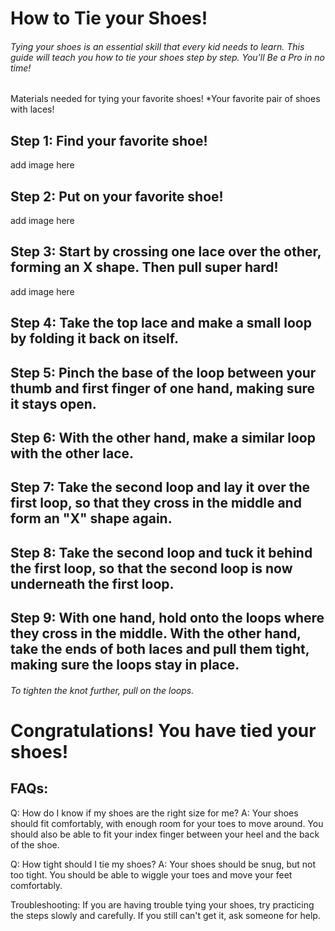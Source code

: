 # How to Tie your Shoes!
###### Tying your shoes is an essential skill that every kid needs to learn. This guide will teach you how to tie your shoes step by step. You'll Be a Pro in no time!

Materials needed for tying your favorite shoes!
*Your favorite pair of shoes with laces!

## Step 1: Find your favorite shoe!
add image here

## Step 2: Put on your favorite shoe!
add image here 

## Step 3: Start by crossing one lace over the other, forming an X shape. Then pull super hard!
add image here

## Step 4: Take the top lace and make a small loop by folding it back on itself.

## Step 5: Pinch the base of the loop between your thumb and first finger of one hand, making sure it stays open.

## Step 6: With the other hand, make a similar loop with the other lace.

## Step 7: Take the second loop and lay it over the first loop, so that they cross in the middle and form an "X" shape again.

## Step 8: Take the second loop and tuck it behind the first loop, so that the second loop is now underneath the first loop.

## Step 9: With one hand, hold onto the loops where they cross in the middle. With the other hand, take the ends of both laces and pull them tight, making sure the loops stay in place.

###### To tighten the knot further, pull on the loops.

# Congratulations! You have tied your shoes!

















## FAQs:
Q: How do I know if my shoes are the right size for me?
A: Your shoes should fit comfortably, with enough room for your toes to move around. You should also be able to fit your index finger between your heel and the back of the shoe.

Q: How tight should I tie my shoes?
A: Your shoes should be snug, but not too tight. You should be able to wiggle your toes and move your feet comfortably.

Troubleshooting:
If you are having trouble tying your shoes, try practicing the steps slowly and carefully. If you still can't get it, ask someone for help.

